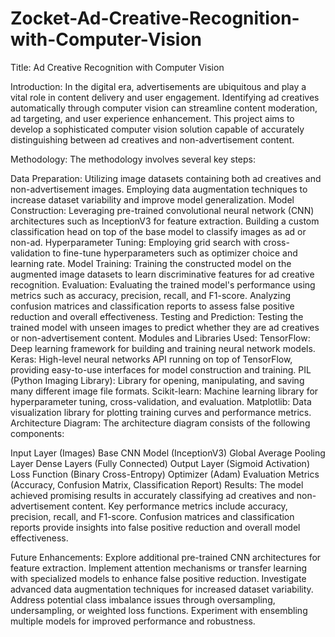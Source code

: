 # Zocket-Ad-Creative-Recognition-with-Computer-Vision
Title:
Ad Creative Recognition with Computer Vision

Introduction:
In the digital era, advertisements are ubiquitous and play a vital role in content delivery and user engagement. Identifying ad creatives automatically through computer vision can streamline content moderation, ad targeting, and user experience enhancement. This project aims to develop a sophisticated computer vision solution capable of accurately distinguishing between ad creatives and non-advertisement content.

Methodology:
The methodology involves several key steps:

Data Preparation: Utilizing image datasets containing both ad creatives and non-advertisement images. Employing data augmentation techniques to increase dataset variability and improve model generalization.
Model Construction: Leveraging pre-trained convolutional neural network (CNN) architectures such as InceptionV3 for feature extraction. Building a custom classification head on top of the base model to classify images as ad or non-ad.
Hyperparameter Tuning: Employing grid search with cross-validation to fine-tune hyperparameters such as optimizer choice and learning rate.
Model Training: Training the constructed model on the augmented image datasets to learn discriminative features for ad creative recognition.
Evaluation: Evaluating the trained model's performance using metrics such as accuracy, precision, recall, and F1-score. Analyzing confusion matrices and classification reports to assess false positive reduction and overall effectiveness.
Testing and Prediction: Testing the trained model with unseen images to predict whether they are ad creatives or non-advertisement content.
Modules and Libraries Used:
TensorFlow: Deep learning framework for building and training neural network models.
Keras: High-level neural networks API running on top of TensorFlow, providing easy-to-use interfaces for model construction and training.
PIL (Python Imaging Library): Library for opening, manipulating, and saving many different image file formats.
Scikit-learn: Machine learning library for hyperparameter tuning, cross-validation, and evaluation.
Matplotlib: Data visualization library for plotting training curves and performance metrics.
Architecture Diagram:
The architecture diagram consists of the following components:

Input Layer (Images)
Base CNN Model (InceptionV3)
Global Average Pooling Layer
Dense Layers (Fully Connected)
Output Layer (Sigmoid Activation)
Loss Function (Binary Cross-Entropy)
Optimizer (Adam)
Evaluation Metrics (Accuracy, Confusion Matrix, Classification Report)
Results:
The model achieved promising results in accurately classifying ad creatives and non-advertisement content. Key performance metrics include accuracy, precision, recall, and F1-score. Confusion matrices and classification reports provide insights into false positive reduction and overall model effectiveness.

Future Enhancements:
Explore additional pre-trained CNN architectures for feature extraction.
Implement attention mechanisms or transfer learning with specialized models to enhance false positive reduction.
Investigate advanced data augmentation techniques for increased dataset variability.
Address potential class imbalance issues through oversampling, undersampling, or weighted loss functions.
Experiment with ensembling multiple models for improved performance and robustness.
